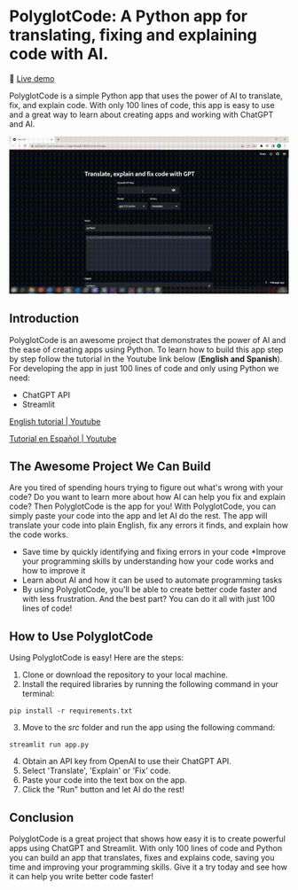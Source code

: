 # PolyglotCode: A Python app for translating, fixing and explaining code with AI.

:link: [Live demo](https://nechubm-code-translator-srcapp-tutorial-n8c6jm.streamlit.app/)

PolyglotCode is a simple Python app that uses the power of AI to translate, fix, and explain code. With only 100 lines of code, this app is easy to use and a great way to learn about creating apps and working with ChatGPT and AI.

<img src="demo.gif" alt="drawing" width="700"/>

## Introduction
PolyglotCode is an awesome project that demonstrates the power of AI and the ease of creating apps using Python. To learn how to build this app step by step follow the tutorial in the Youtube link below (**English and Spanish**).
For developing the app in just 100 lines of code and only using Python we need:
* ChatGPT API
* Streamlit

[English tutorial | Youtube](https://youtu.be/F0nnsrcvrsc)

[Tutorial en Español | Youtube](https://youtu.be/2kyscxiE8gc) 

## The Awesome Project We Can Build
Are you tired of spending hours trying to figure out what's wrong with your code? Do you want to learn more about how AI can help you fix and explain code? Then PolyglotCode is the app for you! With PolyglotCode, you can simply paste your code into the app and let AI do the rest. The app will translate your code into plain English, fix any errors it finds, and explain how the code works.


* Save time by quickly identifying and fixing errors in your code
*Improve your programming skills by understanding how your code works and how to improve it
* Learn about AI and how it can be used to automate programming tasks
* By using PolyglotCode, you'll be able to create better code faster and with less frustration. And the best part? You can do it all with just 100 lines of code!

## How to Use PolyglotCode
Using PolyglotCode is easy! Here are the steps:
1. Clone or download the repository to your local machine.
2. Install the required libraries by running the following command in your terminal:
```console
pip install -r requirements.txt
```
3. Move to the *src* folder and run the app using the following command:
```console
streamlit run app.py
```
4. Obtain an API key from OpenAI to use their ChatGPT API.
5. Select 'Translate', 'Explain' or 'Fix' code.
6. Paste your code into the text box on the app.
7. Click the "Run" button and let AI do the rest!

## Conclusion
PolyglotCode is a great project that shows how easy it is to create powerful apps using ChatGPT and Streamlit. With only 100 lines of code and Python you can build an app that translates, fixes and explains code, saving you time and improving your programming skills. Give it a try today and see how it can help you write better code faster!